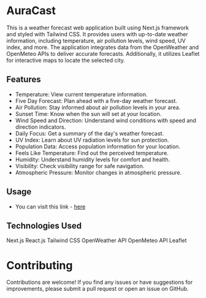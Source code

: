 # AuraCast
This is a weather forecast web application built using Next.js framework and styled with Tailwind CSS. It provides users with up-to-date weather information, including temperature, air pollution levels, wind speed, UV index, and more. The application integrates data from the OpenWeather and OpenMeteo APIs to deliver accurate forecasts. Additionally, it utilizes Leaflet for interactive maps to locate the selected city.

## Features
* Temperature: View current temperature information.
* Five Day Forecast: Plan ahead with a five-day weather forecast.
* Air Pollution: Stay informed about air pollution levels in your area.
* Sunset Time: Know when the sun will set at your location.
* Wind Speed and Direction: Understand wind conditions with speed and direction indicators.
* Daily Focus: Get a summary of the day's weather forecast.
* UV Index: Learn about UV radiation levels for sun protection.
* Population Data: Access population information for your location.
* Feels Like Temperature: Find out the perceived temperature.
* Humidity: Understand humidity levels for comfort and health.
* Visibility: Check visibility range for safe navigation.
* Atmospheric Pressure: Monitor changes in atmospheric pressure.


## Usage
* You can visit this link - [here](https://auracast.vercel.app/)

## Technologies Used
Next.js
React.js
Tailwind CSS
OpenWeather API
OpenMeteo API
Leaflet

# Contributing
Contributions are welcome! If you find any issues or have suggestions for improvements, please submit a pull request or open an issue on GitHub.

